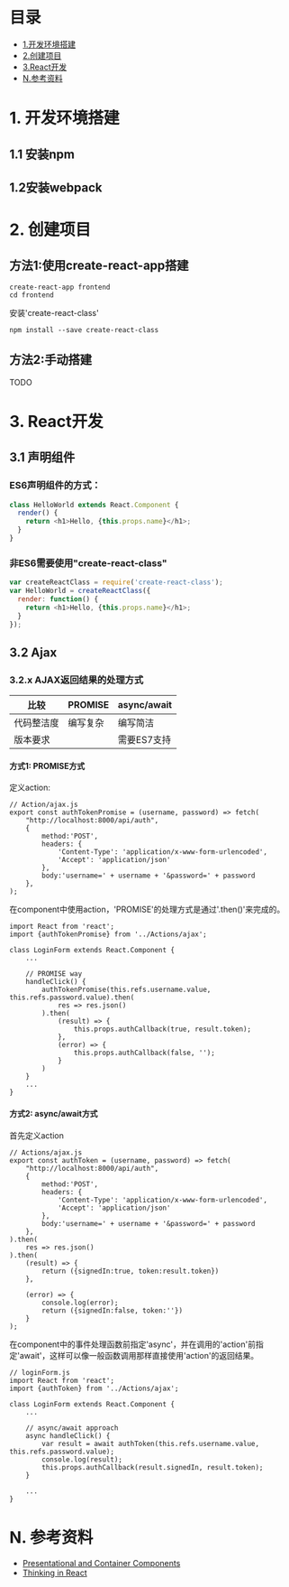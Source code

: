 # 目录
* [1.开发环境搭建](#1)
* [2.创建项目](#2)
* [3.React开发](#3)
* [N.参考资料](#N)

# <span id="1">1. 开发环境搭建</span>

## <span id="1.1">1.1 安装npm</span>

## <span id="1.2">1.2安装webpack</span>

# <span id="2">2. 创建项目</span>
## 方法1:使用create-react-app搭建

```shell
create-react-app frontend
cd frontend
```

安装'create-react-class'

```shell
npm install --save create-react-class
```

## 方法2:手动搭建

TODO


# <span id="3">3. React开发</span>

## <span id="3.1">3.1 声明组件</span>

### ES6声明组件的方式：

```javascript
class HelloWorld extends React.Component {
  render() {
    return <h1>Hello, {this.props.name}</h1>;
  }
}
```

### 非ES6需要使用"create-react-class"

```javascript
var createReactClass = require('create-react-class');
var HelloWorld = createReactClass({
  render: function() {
    return <h1>Hello, {this.props.name}</h1>;
  }
});
```


## <span id="3.2">3.2 Ajax</span>

### <span id="3.2.x">3.2.x AJAX返回结果的处理方式</span>

|比较|PROMISE|async/await|
|---|---|---|
|代码整洁度|编写复杂|编写简洁|
|版本要求||需要ES7支持|

#### 方式1: PROMISE方式

定义action:

```JS
// Action/ajax.js
export const authTokenPromise = (username, password) => fetch(
    "http://localhost:8000/api/auth",
    {
        method:'POST',
        headers: {
            'Content-Type': 'application/x-www-form-urlencoded',
            'Accept': 'application/json'
        },
        body:'username=' + username + '&password=' + password
    },
);
```

在component中使用action，'PROMISE'的处理方式是通过'.then()'来完成的。

```JS
import React from 'react';
import {authTokenPromise} from '../Actions/ajax';

class LoginForm extends React.Component {
    ...

    // PROMISE way
    handleClick() {
        authTokenPromise(this.refs.username.value, this.refs.password.value).then(
            res => res.json()
        ).then(
            (result) => {
                this.props.authCallback(true, result.token);
            },
            (error) => {
                this.props.authCallback(false, '');
            }
        )
    }
    ...
}
```

#### 方式2: async/await方式

首先定义action

```JS
// Actions/ajax.js
export const authToken = (username, password) => fetch(
    "http://localhost:8000/api/auth",
    {
        method:'POST',
        headers: {
            'Content-Type': 'application/x-www-form-urlencoded',
            'Accept': 'application/json'
        },
        body:'username=' + username + '&password=' + password
    },
).then(
    res => res.json()
).then(
    (result) => {
        return ({signedIn:true, token:result.token})
    },

    (error) => {
        console.log(error);
        return ({signedIn:false, token:''})
    }
);
```

在component中的事件处理函数前指定'async'，并在调用的'action'前指定'await'，这样可以像一般函数调用那样直接使用'action'的返回结果。

```JS
// loginForm.js
import React from 'react';
import {authToken} from '../Actions/ajax';

class LoginForm extends React.Component {
    ...

    // async/await approach
    async handleClick() {
        var result = await authToken(this.refs.username.value, this.refs.password.value);
        console.log(result);
        this.props.authCallback(result.signedIn, result.token);
    }

    ...
}
```




# <span id="N">N. 参考资料</span>
* [Presentational and Container Components](https://medium.com/@dan_abramov/smart-and-dumb-components-7ca2f9a7c7d0)
* [Thinking in React](https://reactjs.org/docs/thinking-in-react.html)